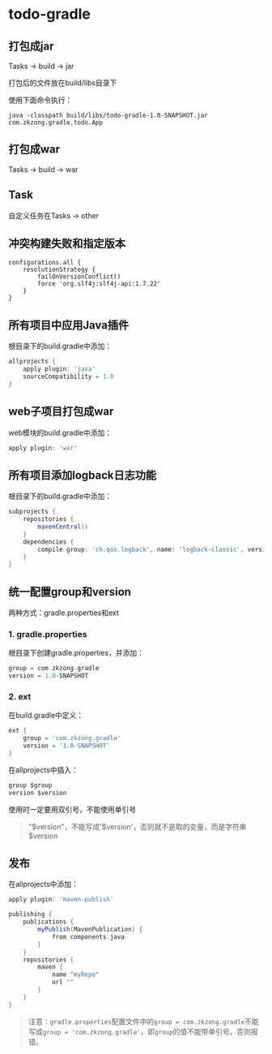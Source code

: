 # todo-gradle

## 打包成jar
Tasks -> build -> jar

打包后的文件放在build/libs目录下

使用下面命令执行：
```
java -classpath build/libs/todo-gradle-1.0-SNAPSHOT.jar com.zkzong.gradle.todo.App
```

## 打包成war
Tasks -> build -> war

## Task
自定义任务在Tasks -> other

## 冲突构建失败和指定版本

```
configurations.all {
    resolutionStrategy {
        failOnVersionConflict()
        force 'org.slf4j:slf4j-api:1.7.22'
    }
}
```

## 所有项目中应用Java插件
根目录下的build.gradle中添加：
```groovy
allprojects {
    apply plugin: 'java'
    sourceCompatibility = 1.8
}
```
## web子项目打包成war
web模块的build.gradle中添加：
```groovy
apply plugin: 'war'
```

## 所有项目添加logback日志功能
根目录下的build.gradle中添加：
```groovy
subprojects {
    repositories {
        mavenCentral()
    }
    dependencies {
        compile group: 'ch.qos.logback', name: 'logback-classic', version: '1.2.3'
    }
}
```
## 统一配置group和version

两种方式：gradle.properties和ext

### 1. gradle.properties

根目录下创建gradle.properties，并添加：
```groovy
group = com.zkzong.gradle
version = 1.0-SNAPSHOT
```

### 2. ext

在build.gradle中定义：
```groovy
ext {
    group = 'com.zkzong.gradle'
    version = '1.0-SNAPSHOT'
}
```
在allprojects中插入：
```groovy
group $group
version $version
```

使用时一定要用双引号，不能使用单引号
> "$version"，不能写成'$version'，否则就不是取的变量，而是字符串$version


## 发布

在allprojects中添加：
```groovy
apply plugin: 'maven-publish'

publishing {
    publications {
        myPublish(MavenPublication) {
            from components.java
        }
    }
    repositories {
        maven {
            name "myRepo"
            url ""
        }
    }
}
```
> 注意：`gradle.properties`配置文件中的`group = com.zkzong.gradle`不能写成`group = 'com.zkzong.gradle'`，即`group`的值不能带单引号，否则报错。